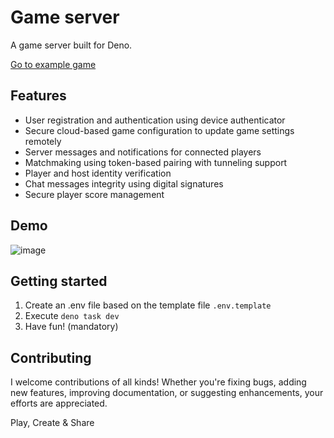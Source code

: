 # Game server

A game server built for Deno.

[Go to example game](https://hoodball.vercel.app)

## Features

- User registration and authentication using device authenticator
- Secure cloud-based game configuration to update game settings remotely
- Server messages and notifications for connected players
- Matchmaking using token-based pairing with tunneling support
- Player and host identity verification
- Chat messages integrity using digital signatures
- Secure player score management

## Demo

![image](https://github.com/user-attachments/assets/3a888869-0ea6-488e-b5d5-181453022672)

## Getting started

1. Create an .env file based on the template file `.env.template`
2. Execute `deno task dev`
3. Have fun! (mandatory)

## Contributing

I welcome contributions of all kinds! Whether you're fixing bugs, adding new
features, improving documentation, or suggesting enhancements, your efforts are
appreciated.

Play, Create & Share
